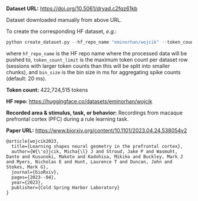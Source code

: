 **Dataset URL:** https://doi.org/10.5061/dryad.c2fqz61kb

Dataset downloaded manually from above URL.

To create the corresponding HF dataset, *e.g.*:
```python
python create_dataset.py --hf_repo_name "eminorhan/wojcik" --token_count_limit 10_000_000 --bin_size 20
```
where `hf_repo_name` is the HF repo name where the processed data will be pushed to, `token_count_limit` is the maximum token count per dataset row (sessions with larger token counts than this will be split into smaller chunks), and `bin_size` is the bin size in ms for aggregating spike counts (default: 20 ms).

**Token count:** 422,724,515 tokens

**HF repo:** https://huggingface.co/datasets/eminorhan/wojcik

**Recorded area & stimulus, task, or behavior:** Recordings from macaque prefrontal cortex (PFC) during a rule learning task.

**Paper URL:** https://www.biorxiv.org/content/10.1101/2023.04.24.538054v2

```
@article{wojcik2023,
  title={Learning shapes neural geometry in the prefrontal cortex},
  author={W{\'o}jcik, Micha{\l} J and Stroud, Jake P and Wasmuht, Dante and Kusunoki, Makoto and Kadohisa, Mikiko and Buckley, Mark J and Myers, Nicholas E and Hunt, Laurence T and Duncan, John and Stokes, Mark G},
  journal={bioRxiv},
  pages={2023--04},
  year={2023},
  publisher={Cold Spring Harbor Laboratory}
}
```